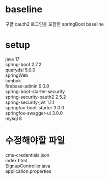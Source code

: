 # baseline
구글 oauth2 로그인을 포함한 springBoot baseline

# setup
java 17
<br>spring-boot 2.7.2
<br>querydsl 5.0.0
<br>springWeb
<br>lombok
<br>firebase-admin 9.0.0
<br>spring-boot-starter-security
<br>spring-security-oauth2 2.5.2
<br>spring-security-jwt 1.1.1
<br>springfox-boot-starter 3.0.0
<br>springfox-swagger-ui 3.0.0
<br>mysql 8

# 수정해야할 파일
cms-credentials.json
<br>index.html
<br>SignupController.java
<br>application.properties
